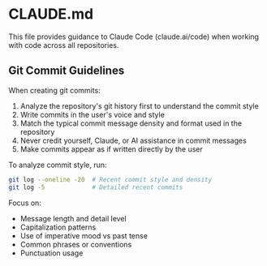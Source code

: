 # CLAUDE.md

This file provides guidance to Claude Code (claude.ai/code) when working with code across all repositories.

## Git Commit Guidelines

When creating git commits:
1. Analyze the repository's git history first to understand the commit style
2. Write commits in the user's voice and style
3. Match the typical commit message density and format used in the repository
4. Never credit yourself, Claude, or AI assistance in commit messages
5. Make commits appear as if written directly by the user

To analyze commit style, run:
```bash
git log --oneline -20  # Recent commit style and density
git log -5             # Detailed recent commits
```

Focus on:
- Message length and detail level
- Capitalization patterns
- Use of imperative mood vs past tense
- Common phrases or conventions
- Punctuation usage